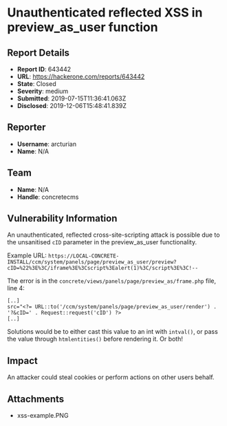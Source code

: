 # Unauthenticated reflected XSS in preview_as_user function

## Report Details
- **Report ID**: 643442
- **URL**: https://hackerone.com/reports/643442
- **State**: Closed
- **Severity**: medium
- **Submitted**: 2019-07-15T11:36:41.063Z
- **Disclosed**: 2019-12-06T15:48:41.839Z

## Reporter
- **Username**: arcturian
- **Name**: N/A

## Team
- **Name**: N/A
- **Handle**: concretecms

## Vulnerability Information
An unauthenticated, reflected cross-site-scripting attack is possible due to the unsanitised `cID` parameter in the preview_as_user functionality.

Example URL: `https://LOCAL-CONCRETE-INSTALL/ccm/system/panels/page/preview_as_user/preview?cID=%22%3E%3C/iframe%3E%3Cscript%3Ealert(1)%3C/script%3E%3C!--`

The error is in the `concrete/views/panels/page/preview_as/frame.php` file, line 4:
```
[..]
src="<?= URL::to('/ccm/system/panels/page/preview_as_user/render') . '?&cID=' . Request::request('cID') ?>
[..]
```

Solutions would be to either cast this value to an int with `intval()`, or pass the value through `htmlentities()` before rendering it. Or both!

## Impact

An attacker could steal cookies or perform actions on other users behalf.

## Attachments
- xss-example.PNG
